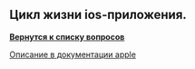 ## Цикл жизни ios-приложения.

[**Вернутся к списку вопросов**](https://github.com/Torlopov-Andrey/hh_interview_ios/blob/master/readme.md)


[Описание в документации apple](https://developer.apple.com/library/content/documentation/iPhone/Conceptual/iPhoneOSProgrammingGuide/TheAppLifeCycle/TheAppLifeCycle.html)
